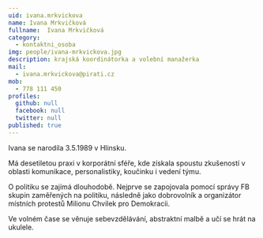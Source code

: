 ```yaml
---
uid: ivana.mrkvickova
name: Ivana Mrkvičková
fullname:  Ivana Mrkvičková
category:
  - kontaktni_osoba
img: people/ivana-mrkvickova.jpg
description: krajská koordinátorka a volební manažerka
mail:
  - ivana.mrkvickova@pirati.cz
mob:
  - 778 111 450
profiles:
  github: null
  facebook: null
  twitter: null
published: true
---
```

Ivana se narodila 3.5.1989 v Hlinsku.

Má desetiletou praxi v korporátní sféře, kde získala spoustu zkušeností v oblasti komunikace, personalistiky, koučinku i vedení týmu.

O politiku se zajímá dlouhodobě. Nejprve se zapojovala pomocí správy FB skupin zaměřených na politiku, následně jako dobrovolník a organizátor místních protestů Milionu Chvilek pro Demokracii.

Ve volném čase se věnuje sebevzdělávání, abstraktní malbě a učí se hrát na ukulele.
